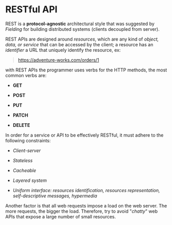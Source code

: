 # RESTful API

REST is a **protocol-agnostic** architectural style that was suggested by *Fielding* for building distributed systems (clients decoupled from server).

REST APIs are designed around *resources*, which are any kind of *object, data, or service* that can be accessed by the client; a resource has an *identifier* a URL that uniquely identify the resource, ex:
><https://adventure-works.com/orders/1>

with REST APIs the programmer uses verbs for the HTTP methods, the most common verbs are:

- **GET**

- **POST**

- **PUT**

- **PATCH**

- **DELETE**

In order for a service or API to be effectively RESTful, it must adhere to the following constraints:

- *Client-server*

- *Stateless*

- *Cacheable*

- *Layered system*

- *Uniform interface: resources identification, resources representation, self-descriptive messages, hypermedia*

Another factor is that all web requests impose a load on the web server. The more requests, the bigger the load. Therefore, try to avoid "*chatty*" web APIs that expose a large number of small resources.
